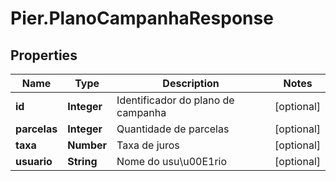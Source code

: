 # Pier.PlanoCampanhaResponse

## Properties
Name | Type | Description | Notes
------------ | ------------- | ------------- | -------------
**id** | **Integer** | Identificador do plano de campanha | [optional] 
**parcelas** | **Integer** | Quantidade de parcelas | [optional] 
**taxa** | **Number** | Taxa de juros | [optional] 
**usuario** | **String** | Nome do usu\u00E1rio | [optional] 


